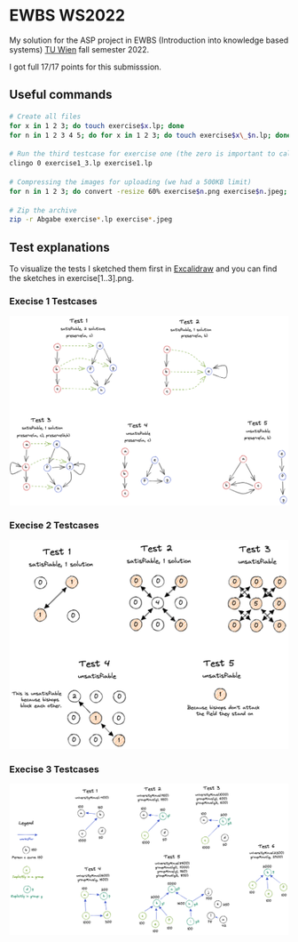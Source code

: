 # EWBS WS2022

My solution for the ASP project in EWBS (Introduction into knowledge based systems)
[TU Wien](https://www.tuwien.at/en/) fall semester 2022.

I got full 17/17 points for this submisssion.

## Useful commands

```bash
# Create all files
for x in 1 2 3; do touch exercise$x.lp; done
for n in 1 2 3 4 5; do for x in 1 2 3; do touch exercise$x\_$n.lp; done; done

# Run the third testcase for exercise one (the zero is important to calculate all solutions).
clingo 0 exercise1_3.lp exercise1.lp

# Compressing the images for uploading (we had a 500KB limit)
for n in 1 2 3; do convert -resize 60% exercise$n.png exercise$n.jpeg; done

# Zip the archive 
zip -r Abgabe exercise*.lp exercise*.jpeg
```

## Test explanations

To visualize the tests I sketched them first in [Excalidraw](https://excalidraw.com/)
and you can find the sketches in exercise[1..3].png.

### Execise 1 Testcases
![Drawing Exercises 1](exercise1.png)

### Execise 2 Testcases
![Drawing Exercises 2](exercise2.png)

### Execise 3 Testcases
![Drawing Exercises 3](exercise3.png)
